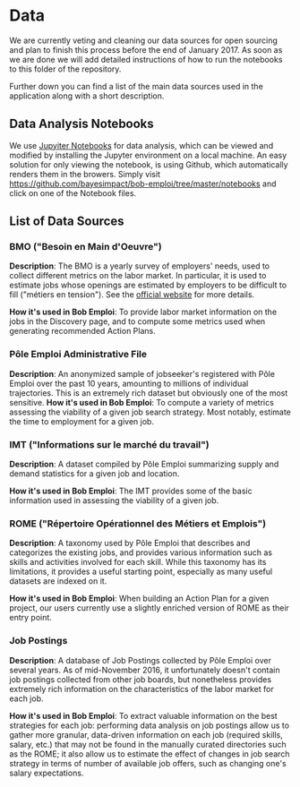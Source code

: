 # Data

We are currently veting and cleaning our data sources for open sourcing and plan to finish this process before the end of January 2017. As soon as we are done we will add detailed instructions of how to run the notebooks to this folder of the repository.

Further down you can find a list of the main data sources used in the application along with a short description.

## Data Analysis Notebooks

We use [Jupyiter Notebooks](https://jupyter.org/) for data analysis, which can be viewed and modified by installing the Jupyter environment on a local machine. An easy solution for only viewing the notebook, is using Github, which automatically renders them in the browers. Simply visit https://github.com/bayesimpact/bob-emploi/tree/master/notebooks and click on one of the Notebook files.

## List of Data Sources

### BMO ("Besoin en Main d'Oeuvre")
**Description**: The BMO is a yearly survey of employers' needs, used to collect different metrics on the labor market. In particular, it is used to estimate jobs whose openings are estimated by employers to be difficult to fill ("métiers en tension"). See the [official website](http://bmo.pole-emploi.org/) for more details.

**How it's used in Bob Emploi**: To provide labor market information on the jobs in the Discovery page, and to compute some metrics used when generating recommended Action Plans.

### Pôle Emploi Administrative File
**Description**: An anonymized sample of jobseeker's registered with Pôle Emploi over the past 10 years, amounting to millions of individual trajectories. This is an extremely rich dataset but obviously one of the most sensitive.
**How it's used in Bob Emploi**: To compute a variety of metrics assessing the viability of a given job search strategy. Most notably, estimate the time to employment for a given job.


### IMT ("Informations sur le marché du travail")
**Description**: A dataset compiled by Pôle Emploi summarizing supply and demand statistics for a given job and location.

**How it's used in Bob Emploi**: The IMT provides some of the basic information used in assessing the viability of a given job.

### ROME  ("Répertoire Opérationnel des Métiers et Emplois")
**Description**: A taxonomy used by Pôle Emploi that describes and categorizes the existing jobs, and provides various information such as skills and activities involved for each skill. While this taxonomy has its limitations, it provides a useful starting point, especially as many useful datasets are indexed on it.

**How it's used in Bob Emploi**: When building an Action Plan for a given project, our users currently use a slightly enriched version of ROME as their entry point.

### Job Postings
**Description**: A database of Job Postings collected by Pôle Emploi over several years. As of mid-November 2016, it unfortunately doesn't contain job postings collected from other job boards, but nonetheless provides extremely rich information on the characteristics of the labor market for each job.

**How it's used in Bob Emploi**: To extract valuable information on the best strategies for each job: performing data analysis on job postings allow us to gather more granular, data-driven information on each job (required skills, salary, etc.) that may not be found in the manually curated directories such as the ROME; it also allow us to estimate the effect of changes in job search strategy in terms of number of available job offers, such as changing one's salary expectations.

